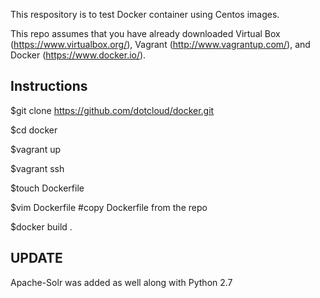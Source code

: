 This respository is to test Docker container using Centos images.

This repo assumes that you have already downloaded Virtual Box (https://www.virtualbox.org/), Vagrant (http://www.vagrantup.com/), and Docker (https://www.docker.io/).

## Instructions


  $git clone https://github.com/dotcloud/docker.git

  $cd docker

  $vagrant up

  $vagrant ssh

  $touch Dockerfile

  $vim Dockerfile #copy Dockerfile from the repo

  $docker build .
  


## UPDATE 

Apache-Solr was added as well along with Python 2.7


